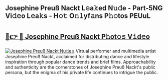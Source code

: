 ## Josephine Preuß Nackt L𝚎a𝚔ed N𝚞𝚍e - Part-5NG Vi𝚍𝚎o L𝚎a𝚔s - H𝚘𝚝 O𝚗𝚕yf𝚊ns P𝚑𝚘tos PEUuL

# <h2><a href="http://kf5zwbj.oniu.top/?m=Josephine+Preu%c3%9f+Nackt">🔗👉 🔴 Josephine Preuß Nackt P𝚑ot𝚘𝚜 V𝚒d𝚎o</a></h2>

[![Josephine Preuß Nackt Nu𝚍e𝚜](https://i.imgur.com/0qMVB7G.gif)](http://kf5zwbj.oniu.top/?m=Josephine+Preu%c3%9f+Nackt)
Virtual performer and multimedia artist Josephine Preuß Nackt, acclaimed for distributing dance and lifestyle inspiration through popular dance trends and brief films. Approachability and authenticity are the cornerstones of Josephine Preuß Nackt's public persona, but the enigma of his private life continues to intrigue the public.  
